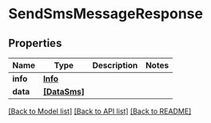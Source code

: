 # SendSmsMessageResponse


## Properties
Name | Type | Description | Notes
------------ | ------------- | ------------- | -------------
**info** | [**Info**](Info.md) |  | 
**data** | [**[DataSms]**](DataSms.md) |  | 


[[Back to Model list]](../../README.md#models) [[Back to API list]](../../README.md#available-methods) [[Back to README]](../../README.md)


